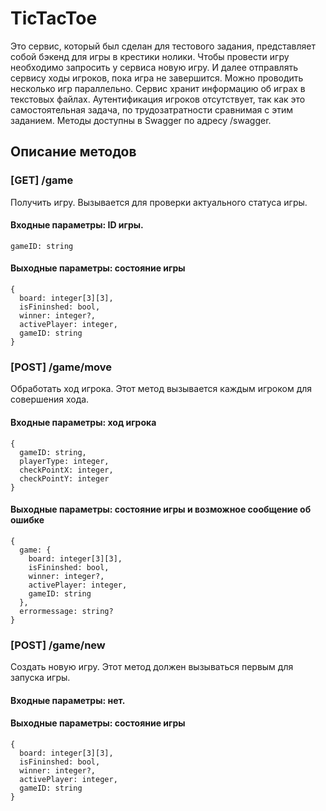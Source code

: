 # TicTacToe

Это сервис, который был сделан для тестового задания, представляет собой бэкенд для игры в крестики нолики.
Чтобы провести игру необходимо запросить у сервиса новую игру. И далее отправлять cервису ходы игроков, пока игра не завершится. 
Можно проводить несколько игр параллельно. Сервис хранит информацию об играх в текстовых файлах.
Аутентификация игроков отсутствует, так как это самостоятельная задача, по трудозатратности сравнимая с этим заданием.
Методы доступны в Swagger по адресу /swagger.


## Описание методов

### [GET] /game
Получить игру. Вызывается для проверки актуального статуса игры.
#### Входные параметры: ID игры.
```
gameID: string
```
#### Выходные параметры: состояние игры
```
{
  board: integer[3][3],
  isFininshed: bool,  
  winner: integer?,  
  activePlayer: integer,  
  gameID: string  
}
```
### [POST] /game/move
Обработать ход игрока. Этот метод вызывается каждым игроком для совершения хода.
#### Входные параметры: ход игрока
```
{
  gameID: string,  
  playerType: integer,
  checkPointX: integer,
  checkPointY: integer
}
```
#### Выходные параметры: состояние игры и возможное сообщение об ошибке
```
{
  game: {
    board: integer[3][3],
    isFininshed: bool,
    winner: integer?,
    activePlayer: integer,
    gameID: string
  },
  errormessage: string?
}
```
### [POST] /game/new
Создать новую игру. Этот метод должен вызываться первым для запуска игры.
#### Входные параметры: нет.
#### Выходные параметры: состояние игры
```
{
  board: integer[3][3],
  isFininshed: bool,
  winner: integer?,
  activePlayer: integer,
  gameID: string
}
```
